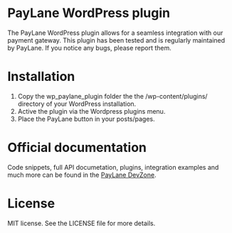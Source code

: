 # PayLane WordPress plugin

The PayLane WordPress plugin allows for a seamless integration with our payment gateway. This plugin has been tested and is regularly maintained by PayLane. If you notice any bugs, please report them.

# Installation

1. Copy the wp_paylane_plugin folder the the /wp-content/plugins/ directory of your WordPress installation.
2. Active the plugin via the Wordpress plugins menu.
3. Place the PayLane button in your posts/pages.

# Official documentation 

Code snippets, full API documetation, plugins, integration examples and much more can be found in the [PayLane DevZone](http://devzone.paylane.com/).

# License

MIT license. See the LICENSE file for more details.